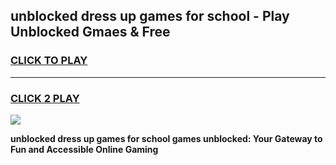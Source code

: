 
## unblocked dress up games for school - Play Unblocked Gmaes & Free
<h3>
<a href="https://news.freeplayer.one?title=unblocked_dress_up_games_for_school&ref=16F">CLICK TO PLAY</a></h3>
<hr>

<h3>
<a href="https://news.freeplayer.one?title=unblocked_dress_up_games_for_school&ref=16F">CLICK 2 PLAY</a>
  
</h3>

<a href="https://news.freeplayer.one?title=unblocked_dress_up_games_for_school&ref=16F/"><img src="https://clearcache.store/games.png"></a>


**unblocked dress up games for school games unblocked: Your Gateway to Fun and Accessible Online Gaming**
